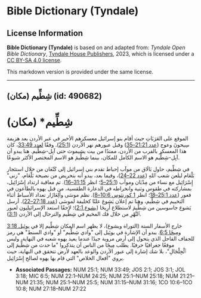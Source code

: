 # Bible Dictionary (Tyndale)

## License Information

**Bible Dictionary (Tyndale)** is based on and adapted from: _Tyndale Open Bible Dictionary_, [Tyndale House Publishers](https://tyndaleopenresources.com/), 2023, which is licensed under a [CC BY-SA 4.0 license](https://creativecommons.org/licenses/by-sa/4.0/legalcode.en).

This markdown version is provided under the same license.



--------------------------------

## شِطِّيم (مكان) (id: 490682)

شِطِّيم\* (مكان)
================

الموقع على العَرَبَاتِ حيث أقام بنو إسرائيل معسكرهم الأخير في عبر الأردن بعد هزيمة سِيحونَ وعوج ([عدد 21:21–35](https://ref.ly/Num21:21-Num21:35)) وقبل عبورهم نهر الأردن ([25:1](https://ref.ly/Num25:1)). وفقًا [لعدد 33:49](https://ref.ly/Num33:49)، كان هذا المعسكر بالقرب من الأردن، ممتدًا من بيت يشيموث حتى آبِل\-شِطِّيم. هنا يبدو أن آبِل\-شِطِّيم هو الاسم الكامل للمكان، بينما شِطِّيمَ هو الاسم المختصر الأكثر شيوعًا.

في شِطِّيم، حاول بَالَاق من موآب إحباط تقدم بني إسرائيل إلى كَنْعَان من خلال استئجار بَلْعَام ليلعن شعب ٱللهِ ([عدد 22–24](https://ref.ly/Num22:1-Num24:25))، وفيما بعد، يبدو أنه بتحريض من نصيحة بَلْعَام، "زنى" إِسْرَائِيل مع نساء من مِدْيَان وموآب ([25:1–5](https://ref.ly/Num25:1-Num25:5)؛ انظر [31:15–16](https://ref.ly/Num31:15-Num31:16)). تم معاقبة ارتداد إِسْرَائِيل، بمشاركته في طقوس وثنية وانخراطه في الدعارة الطقسية، من قبل يهوه بالطاعون في فغور ([عدد 25:1–18](https://ref.ly/Num25:1-Num25:18)؛ انظر [1 كورنثوس 10:6–8](https://ref.ly/1Cor10:6-1Cor10:8)). نظم موسَى وأَلِعَازَار تعداد الأسباط أثناء التخييم في شِطِّيم، وهنا تم إعلان يَشوع علنًا كخليفة لموسَى ([عدد 27:18–22](https://ref.ly/Num27:18-Num27:22)). أرسل يَشوع جاسوسين من شِطِّيمَ لاستطلاع أَرِيحَا ([يشوع 2:1](https://ref.ly/Josh2:1))؛ لاحقًا استعد الإسرائيليون لعبور ٱلنَّهْرِ من خلال فك المخيم في شِطِّيم والترحال إلى الأردن ([3:1](https://ref.ly/Josh3:1)).

خارج الأسفار الستة (التوراة ويشوع)، لا يظهر اسم المكان شِطِّيم إلا في [يوئِيل 3:18](https://ref.ly/Joel3:18) و[مِيخَا 6:5](https://ref.ly/Mic6:5). يبدو أن الإشارة في يوئِيل إلى "وادي شِطِّيم" أو "وادي السنط" هي رمز للجفاف القاحل الذي يتحول إلى أرض مروية جيدًا عندما يعيد يهوه شعبه في النهاية، وليس موقعًا جغرافيًا حرفيًا. يطلب مِيخَا من الناس أن يتذكروا "ما حدث من شِطِّيمَ إلى ٱلْجِلْجَالِ"، بلا شك إشارة إلى عبور الأردن والوعد بالعهد لأرض تتحقق في النهاية، حيث يروي "أفعال الخلاص" التي قام بها يهوه لصالح إِسْرَائِيل.

* **Associated Passages:** NUM 25:1; NUM 33:49; JOS 2:1; JOS 3:1; JOL 3:18; MIC 6:5; NUM 22:1–NUM 24:25; NUM 25:1–NUM 25:18; NUM 21:21–NUM 21:35; NUM 25:1–NUM 25:5; NUM 31:15–NUM 31:16; 1CO 10:6–1CO 10:8; NUM 27:18–NUM 27:22

